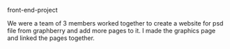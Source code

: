 front-end-project

We were a team of 3 members worked together to create a website for psd file from graphberry and add more pages to it.
I made the graphics page and linked the pages together.
